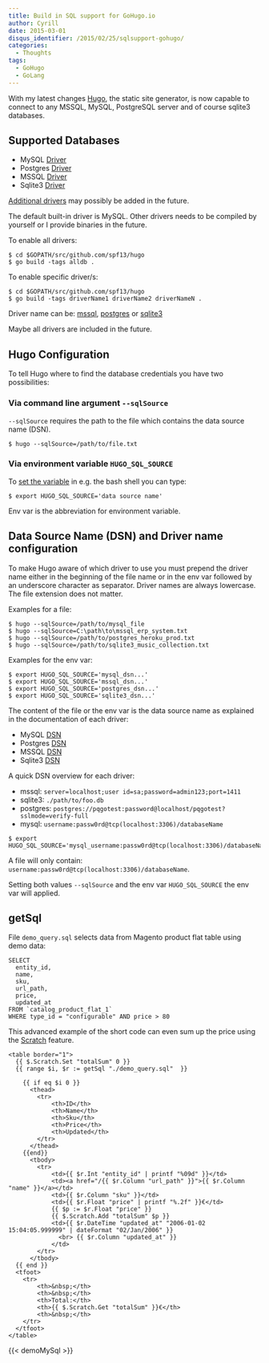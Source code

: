 ```yaml
---
title: Build in SQL support for GoHugo.io
author: Cyrill
date: 2015-03-01
disqus_identifier: /2015/02/25/sqlsupport-gohugo/
categories:
  - Thoughts
tags:
  - GoHugo
  - GoLang
---
```


With my latest changes [Hugo](http://gohugo.io), the static site generator, 
is now capable to connect to any MSSQL, MySQL, PostgreSQL server and of course
sqlite3 databases.

<!--more-->

## Supported Databases

- MySQL [Driver](https://github.com/go-sql-driver/mysql/)
- Postgres [Driver](https://github.com/lib/pq)
- MSSQL [Driver](https://github.com/denisenkom/go-mssqldb)
- Sqlite3 [Driver](https://github.com/mattn/go-sqlite3)

[Additional drivers](https://github.com/golang/go/wiki/SQLDrivers) may possibly be added in the future.

The default built-in driver is MySQL. Other drivers needs to be compiled by yourself
or I provide binaries in the future.

To enable all drivers:

```
$ cd $GOPATH/src/github.com/spf13/hugo
$ go build -tags alldb .
```

To enable specific driver/s:

```
$ cd $GOPATH/src/github.com/spf13/hugo
$ go build -tags driverName1 driverName2 driverNameN .
```

Driver name can be: [mssql](https://github.com/SchumacherFM/hugo/blob/dynamicPagesWithGetSql/hugosql/mssql.go#L1),
[postgres](https://github.com/SchumacherFM/hugo/blob/dynamicPagesWithGetSql/hugosql%2Fpostgres.go#L1) or
[sqlite3](https://github.com/SchumacherFM/hugo/blob/dynamicPagesWithGetSql/hugosql%2Fsqlite.go#L1)

Maybe all drivers are included in the future.

## Hugo Configuration

To tell Hugo where to find the database credentials you have two possibilities:

### Via command line argument `--sqlSource`

`--sqlSource` requires the path to the file which contains the data source name (DSN).

```
$ hugo --sqlSource=/path/to/file.txt
```

### Via environment variable `HUGO_SQL_SOURCE`

To [set the variable](http://askubuntu.com/questions/58814/how-do-i-add-environment-variables) 
in e.g. the bash shell you can type:

```
$ export HUGO_SQL_SOURCE='data source name'
```

Env var is the abbreviation for environment variable.

## Data Source Name (DSN) and Driver name configuration

To make Hugo aware of which driver to use you must prepend the driver name either in the 
beginning of the file name or in the env var followed by an underscore character as separator. 
Driver names are always lowercase. The file extension does not matter.

Examples for a file:

```
$ hugo --sqlSource=/path/to/mysql_file
$ hugo --sqlSource=C:\path\to\mssql_erp_system.txt
$ hugo --sqlSource=/path/to/postgres_heroku_prod.txt
$ hugo --sqlSource=/path/to/sqlite3_music_collection.txt
```

Examples for the env var:

```
$ export HUGO_SQL_SOURCE='mysql_dsn...'
$ export HUGO_SQL_SOURCE='mssql_dsn...'
$ export HUGO_SQL_SOURCE='postgres_dsn...'
$ export HUGO_SQL_SOURCE='sqlite3_dsn...'
```

The content of the file or the env var is the data source name as explained 
in the documentation of each driver:

- MySQL [DSN](https://github.com/go-sql-driver/mysql/#dsn-data-source-name)
- Postgres [DSN](http://godoc.org/github.com/lib/pq#hdr-Connection_String_Parameters)
- MSSQL [DSN](https://github.com/denisenkom/go-mssqldb#connection-parameters)
- Sqlite3 [DSN](https://github.com/mattn/go-sqlite3/blob/master/_example/simple/simple.go#L14)

A quick DSN overview for each driver:

- mssql: `server=localhost;user id=sa;password=admin123;port=1411`
- sqlite3: `./path/to/foo.db`
- postgres: `postgres://pqgotest:password@localhost/pqgotest?sslmode=verify-full`
- mysql: `username:passw0rd@tcp(localhost:3306)/databaseName`

```
$ export HUGO_SQL_SOURCE='mysql_username:passw0rd@tcp(localhost:3306)/databaseName'
```

A file will only contain: `username:passw0rd@tcp(localhost:3306)/databaseName`.

Setting both values `--sqlSource` and the env var `HUGO_SQL_SOURCE` the env var will applied.

## getSql
 
 

File `demo_query.sql` selects data from Magento product flat table using demo data:

```
SELECT
  entity_id,
  name,
  sku,
  url_path,
  price,
  updated_at
FROM `catalog_product_flat_1`
WHERE type_id = "configurable" AND price > 80
```

This advanced example of the short code can even sum up the price using 
the [Scratch](ulr) feature.

```
<table border="1">
  {{ $.Scratch.Set "totalSum" 0 }}
  {{ range $i, $r := getSql "./demo_query.sql"  }}

    {{ if eq $i 0 }}
      <thead>
        <tr>
            <th>ID</th>
            <th>Name</th>
            <th>Sku</th>
            <th>Price</th>
            <th>Updated</th>
        </tr>
      </thead>
    {{end}}
      <tbody>
        <tr>
            <td>{{ $r.Int "entity_id" | printf "%09d" }}</td>
            <td><a href="/{{ $r.Column "url_path" }}">{{ $r.Column "name" }}</a></td>
            <td>{{ $r.Column "sku" }}</td>
            <td>{{ $r.Float "price" | printf "%.2f" }}€</td>
            {{ $p := $r.Float "price" }}
            {{ $.Scratch.Add "totalSum" $p }}
            <td>{{ $r.DateTime "updated_at" "2006-01-02 15:04:05.999999" | dateFormat "02/Jan/2006" }}
              <br> {{ $r.Column "updated_at" }}
            </td>
        </tr>
      </tbody>
  {{ end }}
  <tfoot>
    <tr>
        <th>&nbsp;</th>
        <th>&nbsp;</th>
        <th>Total:</th>
        <th>{{ $.Scratch.Get "totalSum" }}€</th>
        <th>&nbsp;</th>
    </tr>
  </tfoot>
</table>
```


{{< demoMySql >}}

